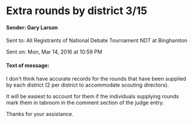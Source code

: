 # Extra rounds by district 3/15

#### Sender:	Gary Larson
Sent to:	All Registrants of National Debate Tournament NDT at Binghamton

Sent on:	Mon, Mar 14, 2016 at 10:59 PM
#### Text of message:
I don't think have accurate records for the rounds that have been supplied by each district (2 per district to accommodate scouting directors).

It will be easiest to account for them if the individuals supplying rounds mark them in tabroom in the comment section of the judge entry.

Thanks for your assistance.